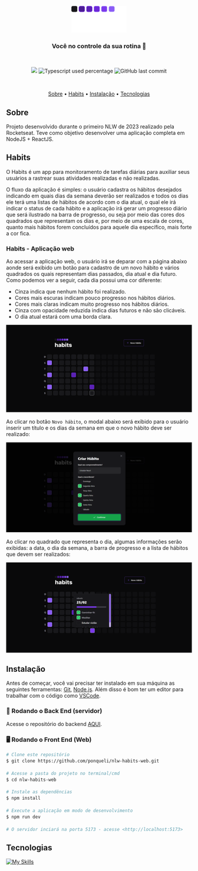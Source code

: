 <p align="center">
  <img src="./src/assets/logo.svg" alt="Logo" width="150"/>
</p>
<h3 align="center">
Você no controle da sua rotina 🚀
</h3>

<br>

<p align="center">
  <img src="https://img.shields.io/static/v1?label=nlw&message=setup&color=blueviolet&style=flat"/>
   <img alt="Typescript used percentage" src="https://img.shields.io/github/languages/top/ponqueli/nlw-habits-web?&color=blueviolet&style=flat"
  />
  <img alt="GitHub last commit" src="https://img.shields.io/github/last-commit/ponqueli/nlw-habits-web?&color=blueviolet&style=flat">
</p>
<br>

<p align="center">
  <a href="#sobre">Sobre</a> •
  <a href="#habits">Habits</a> •
  <a href="#instalação">Instalação</a> •
  <a href="#tecnologias">Tecnologias</a> 
</p>

## Sobre

Projeto desenvolvido durante o primeiro NLW de 2023 realizado pela Rocketseat. Teve como objetivo desenvolver uma aplicação completa em NodeJS + ReactJS.

## Habits

O Habits é um app para monitoramento de tarefas diárias para auxiliar seus usuários a rastrear suas atividades realizadas e não realizadas.

O fluxo da aplicação é simples: o usuário cadastra os hábitos desejados indicando em quais dias da semana deverão ser realizados e todos os dias ele terá uma listas de hábitos de acordo com o dia atual, o qual ele irá indicar o status de cada hábito e a aplicação irá gerar um progresso diário que será ilustrado na barra de progresso, ou seja por meio das cores dos quadrados que representam os dias e, por meio de uma escala de cores, quanto mais hábitos forem concluídos para aquele dia específico, mais forte a cor fica.

### Habits - Aplicação web

Ao acessar a aplicação web, o usuário irá se deparar com a página abaixo aonde será exibido um botão para cadastro de um novo hábito e vários quadrados os quais representam dias passados, dia atual e dia futuro. Como podemos ver a seguir, cada dia possui uma cor diferente:

- Cinza indica que nenhum hábito foi realizado.
- Cores mais escuras indicam pouco progresso nos hábitos diários.
- Cores mais claras indicam muito progresso nos hábitos diários.
- Cinza com opacidade reduzida indica dias futuros e não são clicáveis.
- O dia atual estará com uma borda clara.

![Home](github/home.png)

Ao clicar no botão `Novo hábito`, o modal abaixo será exibido para o usuário inserir um título e os dias da semana em que o novo hábito deve ser realizado:

![Alt text](github/modal.png)

Ao clicar no quadrado que representa o dia, algumas informações serão exibidas: a data, o dia da semana, a barra de progresso e a lista de hábitos que devem ser realizados:

![Alt text](github/popOverDetail.png)

## Instalação

Antes de começar, você vai precisar ter instalado em sua máquina as seguintes ferramentas:
[Git](https://git-scm.com), [Node.js](https://nodejs.org/en/).
Além disso é bom ter um editor para trabalhar com o código como [VSCode](https://code.visualstudio.com/).

### 🎲 Rodando o Back End (servidor)
Acesse o repositório do backend [AQUI](https://github.com/ponqueli/nlw-habits-server).

### 🖥️ Rodando o Front End (Web)

```bash
# Clone este repositório
$ git clone https://github.com/ponqueli/nlw-habits-web.git

# Acesse a pasta do projeto no terminal/cmd
$ cd nlw-habits-web

# Instale as dependências
$ npm install

# Execute a aplicação em modo de desenvolvimento
$ npm run dev

# O servidor inciará na porta 5173 - acesse <http://localhost:5173>
```

## Tecnologias

[![My Skills](https://skillicons.dev/icons?i=react,nodejs,prisma,sqlite,tailwindcss,ts)](https://skillicons.dev)

</div>